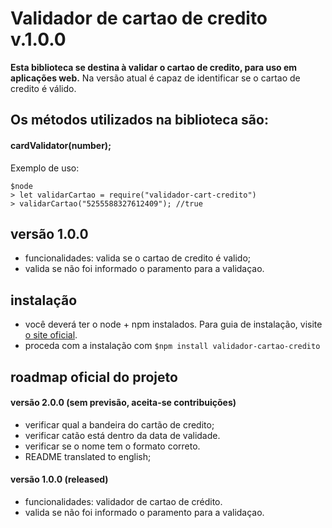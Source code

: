 # Validador de cartao de credito v.1.0.0

**Esta biblioteca se destina à validar o cartao de credito, para uso em aplicações web.**
Na versão atual é capaz de identificar se o cartao de credito é válido.


## Os métodos utilizados na biblioteca são:

#### **cardValidator(number);**

Exemplo de uso:

```
$node
> let validarCartao = require("validador-cart-credito")
> validarCartao("5255588327612409"); //true
```


## versão 1.0.0

- funcionalidades: valida se o cartao de credito é valido;
- valida se não foi informado o paramento para a validaçao.



## instalação

- você deverá ter o node + npm instalados. Para guia de instalação, visite [o site oficial](https://www.npmjs.com/get-npm).
- proceda com a instalação com `$npm install validador-cartao-credito`


## roadmap oficial do projeto

#### versão 2.0.0 (sem previsão, aceita-se contribuições)
- verificar qual a bandeira do cartão de credito;
- verificar catão está dentro da data de validade.
- verificar se o nome tem o formato correto.
- README translated to english;


#### versão 1.0.0 (released)
- funcionalidades: validador de cartao de crédito.
- valida se não foi informado o paramento para a validaçao.